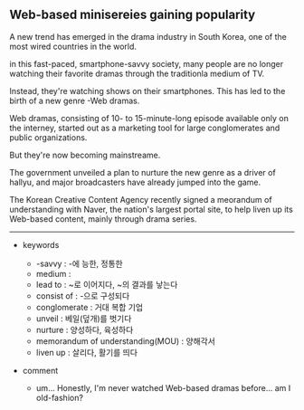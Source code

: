## Web-based minisereies gaining popularity

A new trend has emerged in the drama industry in South Korea, one of the most wired countries in the world.

in this fast-paced, smartphone-savvy society, many people are no longer watching their favorite dramas through the traditionla medium of TV.

Instead, they're watching shows on their smartphones. This has led to the birth of a new genre -Web dramas.

Web dramas, consisting of 10- to 15-minute-long episode available only on the interney, started out as a marketing tool for large conglomerates and public organizations.

But they're now becoming mainstreame.

The government unveiled a plan to nurture the new genre as a driver of hallyu, and major broadcasters have already jumped into the game.

The Korean Creative Content Agency recently signed a meorandum of understanding with Naver, the nation's largest portal site, to help liven up its Web-based content, mainly through drama series.

***

* keywords
  - -savvy : -에 능한, 정통한
  - medium : 
  - lead to : ~로 이어지다, ~의 결과를 낳는다
  - consist of : -으로 구성되다
  - conglomerate : 거대 복합 기업
  - unveil : 베일(덮개)를 벗기다
  - nurture : 양성하다, 육성하다
  - memorandum of understanding(MOU) : 양해각서
  - liven up : 살리다, 활기를 띄다
  
* comment
  - um... Honestly, I'm never watched Web-based dramas before... am I old-fashion?
